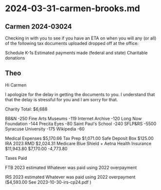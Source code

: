 # 2024-03-31-carmen-brooks.md



## Carmen 2024-03024


Checking in with you to see if you have an ETA on when you will any (or all) of the following tax documents uploaded dropped off at the office:

Schedule K-1s
Estimated payments made (federal and state)
Charitable donations

## Theo

Hi Carmen

I apologize for the delay in getting the documents to you. I understand that that the delay is stressful for you and I am sorry for that.




Charity	Total: $6,688

BB&N	-250
Fine Arts Museums	-119
Internet Archive	-120
Long Now Foundation	-144
Precita Eyes	-80
Saint Paul's School	-240
SFLP&RS	-5500
Syracuse University	-175
Wikipedia	-60


Medical Expenses	$5,170.66
Tax Prep	$1,071.00
Safe Deposit Box 	$125.00
IRA 2023 RMD 	$2,024.31
					Medicare	Blue Shield + Aetna
Health Insurance	$11,943.80	$7,170.00	-4,773.80

Taxes Paid

FTB
2023 estimated	Whatever was paid using 2022 overpayment

IRS
2023 estimated Whatever was paid using 2022 overpayment ($4,593.00 See 2023-10-30-irs-cp24.pdf )
